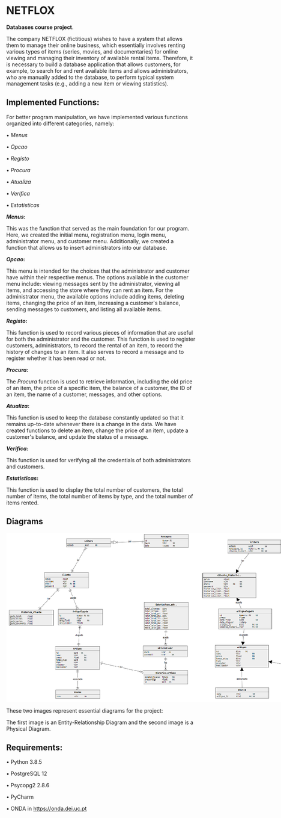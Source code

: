 # NETFLOX

**Databases course project**.

The company NETFLOX (fictitious) wishes to have a system that allows them to manage their online business, which essentially involves renting various types of items (series, movies, and documentaries) for online viewing and managing their inventory of available rental items. Therefore, it is necessary to build a database application that allows customers, for example, to search for and rent available items and allows administrators, who are manually added to the database, to perform typical system management tasks (e.g., adding a new item or viewing statistics).

## Implemented Functions:
For better program manipulation, we have implemented various functions organized into different categories, namely:

• _Menus_

• _Opcao_

• _Registo_

• _Procura_

• _Atualiza_

• _Verifica_

• _Estatisticas_


**_Menus_:**

This was the function that served as the main foundation for our program. Here, we created the initial menu, registration menu, login menu, administrator menu, and customer menu. Additionally, we created a function that allows us to insert administrators into our database.

**_Opcao_:**

This menu is intended for the choices that the administrator and customer have within their respective menus.
The options available in the customer menu include: viewing messages sent by the administrator, viewing all items, and accessing the store where they can rent an item.
For the administrator menu, the available options include adding items, deleting items, changing the price of an item, increasing a customer's balance, sending messages to customers, and listing all available items.

**_Registo_:**

This function is used to record various pieces of information that are useful for both the administrator and the customer. This function is used to register customers, administrators, to record the rental of an item, to record the history of changes to an item. It also serves to record a message and to register whether it has been read or not.

**_Procura_:**

The _Procura_ function is used to retrieve information, including the old price of an item, the price of a specific item, the balance of a customer, the ID of an item, the name of a customer, messages, and other options.

**_Atualiza_:**

This function is used to keep the database constantly updated so that it remains up-to-date whenever there is a change in the data. We have created functions to delete an item, change the price of an item, update a customer's balance, and update the status of a message.

**_Verifica_:**

This function is used for verifying all the credentials of both administrators and customers.

**_Estatisticas_:**

This function is used to display the total number of customers, the total number of items, the total number of items by type, and the total number of items rented.

## Diagrams



<div style="display: flex; justify-content: space-between;">
    <img src="Diagrams/Entity%20Relationship%20Diagram.png" alt="Entity-Relationship Diagram" width="500" height="450">
    <img src="Diagrams/Physical%20data%20model%20diagram%20.png" alt="Physical data model diagram" width="500" height="450">
</div>

These two images represent essential diagrams for the project:

The first image is an Entity-Relationship Diagram and the second image is a Physical Diagram.

## Requirements:

• Python 3.8.5

• PostgreSQL 12

• Psycopg2 2.8.6

• PyCharm

• ONDA in https://onda.dei.uc.pt
